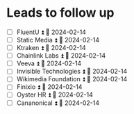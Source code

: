 # Leads to follow up

- [ ] FluentU ⏫ 📅 2024-02-14 
- [ ] Static Media ⏫ 📅 2024-02-14 
- [ ] Ktraken ⏫ 📅 2024-02-14 
- [ ] Chainlink Labs ⏫ 📅 2024-02-14 
- [ ] Veeva ⏫ 📅 2024-02-14 
- [ ] Invisible Technologies ⏫ 📅 2024-02-14 
- [ ] Wikimedia Foundation ⏫ 📅 2024-02-14 
- [ ] Finixio ⏫ 📅 2024-02-14 
- [ ] Oyster HR ⏫ 📅 2024-02-14 
- [ ] Cananonical ⏫ 📅 2024-02-14 